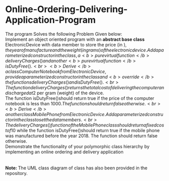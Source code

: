 # Online-Ordering-Delivering-Application-Program
The program Solves the following Problem Given below:<br>
Implement an object oriented program with an <b>abstract base class</b> ElectronicDevice with data
member to store the price (in $), the year of manufacture and the weight (in grams) of the
electronic device. Add a parameterized constructor in the class, a <b>pure virtual function</b>
deliveryCharges() and another <b>pure virtual function</b> isDutyFree().<br>
<b>Derive</b> a class ComputerNotebook from ElectronicDevice, provide a parameterized
constructor in the class and <b>override</b> the functions deliveryCharges() and isDutyFree().<br>
The function deliveryCharges() returns the total cost of delivering the computer and is
charged at 2$ per gram (weight) of the device.<br> The function isDutyFree()should return true if
the price of the computer notebook is less than 1000$. The function should return false otherwise.<br>
<b>Derive</b> another class MobilePhone from ElectronicDevice. Add a parameterized constructor
in the class to set the data members.<br> The deliveryCharges()function of the MobilePhone
class should return a fixed cost of 10$ while the function isDutyFree()should return true if
the mobile phone was manufactured before the year 2018. The function should return false
otherwise.<br>
Demonstrate the functionality of your polymorphic class hierarchy by implementing an online
ordering and delivery application<br>
<br><br>
<b>Note: </b>The UML class diagram of class has also been provided in the repository.
